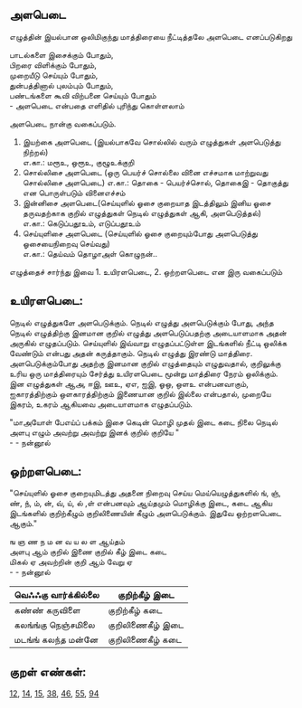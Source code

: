 ## அளபெடை

எழுத்தின் இயல்பான ஒலிமிகுந்து மாத்திரையை நீட்டித்தலே அளபெடை எனப்படுகிறது                                        
                                        
பாடல்களை இசைக்கும் போதும்,                                        
பிறரை விளிக்கும் போதும்,                                        
முறையீடு செய்யும் போதும்,                                        
துன்பத்தினால் புலம்பும் போதும்,                                        
பண்டங்களை கூவி விற்பனை செய்யும் போதும்                                         
                  - அளபெடை என்பதை எளிதில் புரிந்து கொள்ளலாம்                                        
                                        
அளபெடை நான்கு வகைப்படும்.                                        
1. இயற்கை அளபெடை (இயல்பாகவே சொல்லில் வரும் எழுத்துகள் அளபெடுத்து நிற்றல்)  
    எ.கா.:    மரூஉ, ஒரூஉ, குழூஉக்குறி
2. சொல்லிசை அளபெடை (ஒரு பெயர்ச் சொல்லை வினை எச்சமாக மாற்றுவது சொல்லிசை அளபெடை)
    எ.கா.:    தொகை - பெயர்ச்சொல், தொகைஇ - தொகுத்து என பொருள்படும் வினைஎச்சம்                                
3. இன்னிசை அளபெடை(செய்யுளில் ஓசை குறையாத இடத்திலும் இனிய ஓசை தருவதற்காக குறில் எழுத்துகள் நெடில் எழுத்துகள் ஆகி, அளபெடுத்தல்)                                        
    எ.கா.:    கெடுப்பதூஉம், எடுப்பதூஉம்                                
4. செய்யுளிசை அளபெடை (செய்யுளில் ஓசை குறையும்போது அளபெடுத்து ஓசையைநிறைவு செய்வது)  
    எ.கா.:    தெய்வம் தொழாஅள் கொழுநன்..
                                        
                                        
எழுத்தைச் சார்ந்து இவை 1. உயிரளபெடை, 2. ஒற்றளபெடை என இரு வகைப்படும்                                        
                                        
## உயிரளபெடை:
நெடில் எழுத்துகளே அளபெடுக்கும். நெடில் எழுத்து அளபெடுக்கும் போது, அந்த நெடில் எழுத்திற்கு இனமான குறில் எழுத்து அளபெடுப்பதற்கு அடையாளமாக அதன் அருகில் எழுதப்படும். செய்யுளில் இவ்வாறு எழுதப்பட்டுள்ள இடங்களில் நீட்டி ஒலிக்க வேண்டும் என்பது அதன் கருத்தாகும். நெடில் எழுத்து இரண்டு மாத்திரை. அளபெடுக்கும்போது அதற்கு இனமான குறில் எழுத்தையும் எழுதுவதால், குறிலுக்கு உரிய ஒரு மாத்திரையும் சேர்த்து உயிரளபெடை மூன்று மாத்திரை நேரம் ஒலிக்கும். இன எழுத்துகள் ஆஅ, ஈஇ, ஊஉ, ஏஎ, ஐஇ, ஓஒ, ஒளஉ என்பனவாகும், ஐகாரத்திற்கும் ஒளகாரத்திற்கும் இணையான குறில் இல்லை என்பதால், முறையே இகரம், உகரம் ஆகியவை அடையாளமாக எழுதப்படும்.                                        
                                        
"மாஅயோள் பேஎய்ப் பக்கம் 
இசை கெடின் மொழி முதல் இடை கடை நிலை 
நெடில் அளபு எழும்
அவற்று அவற்று இனக் குறில் குறியே "                                        
                    - - நன்னூல்                    
                                        
                                        
## ஒற்றளபெடை:
"செய்யுளில் ஓசை குறையுமிடத்து அதனை நிறைவு செய்ய மெய்யெழுத்துகளில் 
ங், ஞ், ண், ந், ம், ன், வ், ய், ல் ,ள் என்பனவும் ஆய்தமும் மொழிக்கு இடை, கடை ஆகிய இடங்களில் குறிற்கீழும் குறிலிணையின் கீழும் அளபெடுக்கும். இதுவே ஒற்றளபெடை ஆகும்."                                        
                                        
ங ஞ ண ந ம ன வ ய ல ள ஆய்தம்                                        
அளபு ஆம் குறில் இணை குறில் கீழ் இடை கடை                                        
மிகல் ஏ அவற்றின் குறி ஆம் வேறு ஏ                                        
                - - நன்னூல்                        
                                        
|வெஃஃகு வார்க்கில்லை |குறிற்கீழ் இடை  |
|---|---|
|கண்ண் கருவிளை| குறிற்கீழ் கடை |
|கலங்ங்கு நெஞ்சமிலை |  குறிலிணைகீழ் இடை|
|மடங்ங் கலந்த மன்னே|குறிலிணைகீழ் கடை|
                                                                                                         
## குறள் எண்கள்:
                                        
[12](குறள்/0012.md),
[14](குறள்/0014.md),
[15](குறள்/0015.md),
[38](குறள்/0038.md),
[46](குறள்/0046.md),
[55](குறள்/0055.md),
[94](குறள்/0094.md)
